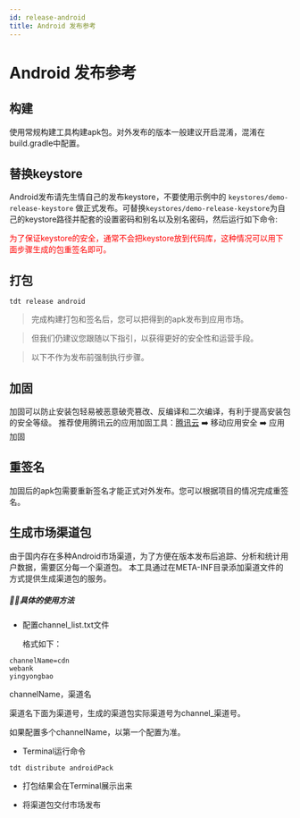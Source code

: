 ```yaml
---
id: release-android
title: Android 发布参考
---
```


# Android 发布参考

## 构建

使用常规构建工具构建apk包。对外发布的版本一般建议开启混淆，混淆在build.gradle中配置。

## 替换keystore
Android发布请先生情自己的发布keystore，不要使用示例中的 `keystores/demo-release-keystore` 做正式发布。可替换`keystores/demo-release-keystore`为自己的keystore路径并配套的设置密码和别名以及别名密码，然后运行如下命令: 

<span style="color: red">为了保证keystore的安全，通常不会把keystore放到代码库，这种情况可以用下面步骤生成的包重签名即可。</span>

## 打包
```
tdt release android
```

>完成构建打包和签名后，您可以把得到的apk发布到应用市场。

>但我们仍建议您跟随以下指引，以获得更好的安全性和运营手段。

>以下不作为发布前强制执行步骤。


## 加固

加固可以防止安装包轻易被恶意破壳篡改、反编译和二次编译，有利于提高安装包的安全等级。
推荐使用腾讯云的应用加固工具：[腾讯云](http://cloud.tencent.com) ➡️ 移动应用安全 ➡️ 应用加固


## 重签名

加固后的apk包需要重新签名才能正式对外发布。您可以根据项目的情况完成重签名。


## 生成市场渠道包

由于国内存在多种Android市场渠道，为了方便在版本发布后追踪、分析和统计用户数据，需要区分每一个渠道包。
本工具通过在META-INF目录添加渠道文件的方式提供生成渠道包的服务。

##### 🙆‍♂️具体的使用方法

+ 配置channel_list.txt文件
  
  格式如下：
  
```
channelName=cdn
webank
yingyongbao
```
channelName，渠道名

渠道名下面为渠道号，生成的渠道包实际渠道号为channel_渠道号。

如果配置多个channelName，以第一个配置为准。

+ Terminal运行命令

```
tdt distribute androidPack
```

+ 打包结果会在Terminal展示出来

+ 将渠道包交付市场发布




